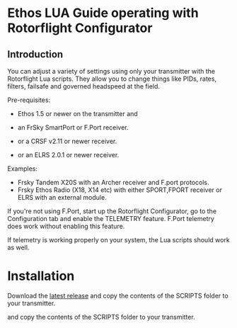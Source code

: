 # Ethos LUA Guide operating with Rotorflight Configurator

## Introduction
You can adjust a variety of settings using only your transmitter with the Rotorflight Lua scripts. They allow you to change things like PIDs, rates, filters, failsafe and governed headspeed at the field. 

Pre-requisites:

- Ethos 1.5 or newer on the transmitter and

- an FrSky SmartPort or F.Port receiver.

- or a CRSF v2.11 or newer receiver.

- or an ELRS 2.0.1 or newer receiver.


Examples:

- Frsky Tandem X20S with an Archer receiver and F.port protocols.
- Frsky Ethos Radio (X18, X14 etc) with either SPORT,FPORT receiver or ELRS with an external module.


If you're not using F.Port, start up the Rotorflight Configurator, go to the Configuration tab and enable the TELEMETRY feature. F.Port telemetry does work without enabling this feature.

If telemetry is working properly on your system, the Lua scripts should work as well.

# Installation
Download the [latest release](https://github.com/rotorflight/rotorflight-configurator/releases) and copy the contents of the SCRIPTS folder to your transmitter.

and copy the contents of the SCRIPTS folder to your transmitter.
